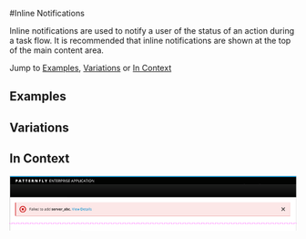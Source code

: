 #Inline Notifications

Inline notifications are used to notify a user of the status of an action during a task flow. It is recommended that inline notifications are shown at the top of the main content area.

Jump to [Examples](https://www.patternfly.org/pattern-library/communication/inline-notifications/#/example-overview-1), [Variations](https://www.patternfly.org/pattern-library/communication/inline-notifications/#/example-overview-2) or [In Context](https://www.patternfly.org/pattern-library/communication/inline-notifications/#/example-overview-3)

## Examples

## Variations

## In Context
![Inline Notification below a primary navigation bar](img/inline-notifications-context.png)
